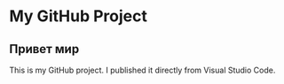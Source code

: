 # My GitHub Project
## Привет мир
This is my GitHub project. I published it directly from Visual Studio Code.